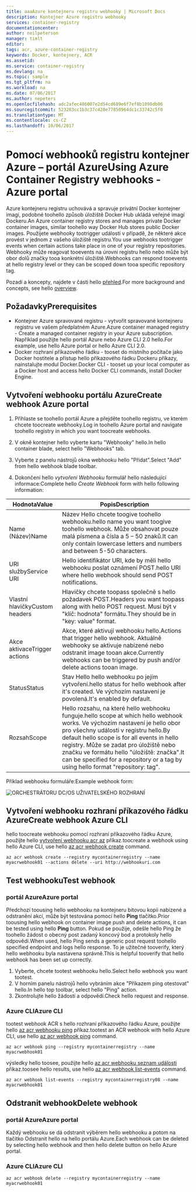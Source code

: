 ```yaml
---
title: aaaAzure kontejneru registru webhooky | Microsoft Docs
description: Kontejner Azure registru webhooky
services: container-registry
documentationcenter: 
author: neilpeterson
manager: timlt
editor: 
tags: acr, azure-container-registry
keywords: Docker, kontejnery, ACR
ms.assetid: 
ms.service: container-registry
ms.devlang: na
ms.topic: sample
ms.tgt_pltfrm: na
ms.workload: na
ms.date: 07/06/2017
ms.author: nepeters
ms.openlocfilehash: adc2afec486007e2d54cd689e6f7ef8b1098db06
ms.sourcegitcommit: 523283cc1b3c37c428e77850964dc1c33742c5f0
ms.translationtype: MT
ms.contentlocale: cs-CZ
ms.lasthandoff: 10/06/2017
---
```

# <a name="using-azure-container-registry-webhooks---azure-portal"></a><span data-ttu-id="275a5-104">Pomocí webhooků registru kontejner Azure – portál Azure</span><span class="sxs-lookup"><span data-stu-id="275a5-104">Using Azure Container Registry webhooks - Azure portal</span></span>

<span data-ttu-id="275a5-105">Azure kontejneru registru uchovává a spravuje privátní Docker kontejner imagí, podobné toohello způsob úložiště Docker Hub ukládá veřejné imagí Dockeru.</span><span class="sxs-lookup"><span data-stu-id="275a5-105">An Azure container registry stores and manages private Docker container images, similar toohello way Docker Hub stores public Docker images.</span></span> <span data-ttu-id="275a5-106">Použijete webhooky tootrigger událostí v případě, že některé akce provést v jednom z vašeho úložiště registru.</span><span class="sxs-lookup"><span data-stu-id="275a5-106">You use webhooks tootrigger events when certain actions take place in one of your registry repositories.</span></span> <span data-ttu-id="275a5-107">Webhooky může reagovat tooevents na úrovni registru hello nebo může být obor dolů značky tooa konkrétní úložiště.</span><span class="sxs-lookup"><span data-stu-id="275a5-107">Webhooks can respond tooevents at hello registry level or they can be scoped down tooa specific repository tag.</span></span> 

<span data-ttu-id="275a5-108">Pozadí a koncepty, najdete v části hello [přehled](./container-registry-intro.md).</span><span class="sxs-lookup"><span data-stu-id="275a5-108">For more background and concepts, see hello [overview](./container-registry-intro.md).</span></span>

## <a name="prerequisites"></a><span data-ttu-id="275a5-109">Požadavky</span><span class="sxs-lookup"><span data-stu-id="275a5-109">Prerequisites</span></span> 

- <span data-ttu-id="275a5-110">Kontejner Azure spravované registru - vytvořit spravované kontejneru registru ve vašem předplatném Azure.</span><span class="sxs-lookup"><span data-stu-id="275a5-110">Azure container managed registry - Create a managed container registry in your Azure subscription.</span></span> <span data-ttu-id="275a5-111">Například použijte hello portál Azure nebo Azure CLI 2.0 hello.</span><span class="sxs-lookup"><span data-stu-id="275a5-111">For example, use hello Azure portal or hello Azure CLI 2.0.</span></span> 
- <span data-ttu-id="275a5-112">Docker rozhraní příkazového řádku - tooset do místního počítače jako Docker hostitele a přístup hello příkazového řádku Dockeru příkazy, nainstalujte modul Docker.</span><span class="sxs-lookup"><span data-stu-id="275a5-112">Docker CLI - tooset up your local computer as a Docker host and access hello Docker CLI commands, install Docker Engine.</span></span> 

## <a name="create-webhook-azure-portal"></a><span data-ttu-id="275a5-113">Vytvoření webhooku portálu Azure</span><span class="sxs-lookup"><span data-stu-id="275a5-113">Create webhook Azure portal</span></span>

1. <span data-ttu-id="275a5-114">Přihlaste se toohello portál Azure a přejděte toohello registru, ve kterém chcete toocreate webhooky.</span><span class="sxs-lookup"><span data-stu-id="275a5-114">Log in toohello Azure portal and navigate toohello registry in which you want toocreate webhooks.</span></span> 

2. <span data-ttu-id="275a5-115">V okně kontejner hello vyberte kartu "Webhooky" hello.</span><span class="sxs-lookup"><span data-stu-id="275a5-115">In hello container blade, select hello "Webhooks" tab.</span></span> 

3. <span data-ttu-id="275a5-116">Vyberte z panelu nástrojů okna webhooku hello "Přidat".</span><span class="sxs-lookup"><span data-stu-id="275a5-116">Select "Add" from hello webhook blade toolbar.</span></span> 

4. <span data-ttu-id="275a5-117">Dokončení hello *vytvoření Webhooku* formulář hello následující informace:</span><span class="sxs-lookup"><span data-stu-id="275a5-117">Complete hello *Create Webhook* form with hello following information:</span></span>

| <span data-ttu-id="275a5-118">Hodnota</span><span class="sxs-lookup"><span data-stu-id="275a5-118">Value</span></span> | <span data-ttu-id="275a5-119">Popis</span><span class="sxs-lookup"><span data-stu-id="275a5-119">Description</span></span> |
|---|---|
| <span data-ttu-id="275a5-120">Name (Název)</span><span class="sxs-lookup"><span data-stu-id="275a5-120">Name</span></span> | <span data-ttu-id="275a5-121">Název Hello chcete toogive toohello webhooku.</span><span class="sxs-lookup"><span data-stu-id="275a5-121">hello name you want toogive toohello webhook.</span></span> <span data-ttu-id="275a5-122">Může obsahovat pouze malá písmena a čísla a 5 – 50 znaků.</span><span class="sxs-lookup"><span data-stu-id="275a5-122">It can only contain lowercase letters and numbers and between 5-50 characters.</span></span> |
| <span data-ttu-id="275a5-123">URI služby</span><span class="sxs-lookup"><span data-stu-id="275a5-123">Service URI</span></span> | <span data-ttu-id="275a5-124">Hello identifikátor URI, kde by měli hello webhooku poslat oznámení POST.</span><span class="sxs-lookup"><span data-stu-id="275a5-124">hello URI where hello webhook should send POST notifications.</span></span> |
| <span data-ttu-id="275a5-125">Vlastní hlavičky</span><span class="sxs-lookup"><span data-stu-id="275a5-125">Custom headers</span></span> | <span data-ttu-id="275a5-126">Hlavičky chcete toopass společně s hello požadavek POST.</span><span class="sxs-lookup"><span data-stu-id="275a5-126">Headers you want toopass along with hello POST request.</span></span> <span data-ttu-id="275a5-127">Musí být v "klíč: hodnota" formátu.</span><span class="sxs-lookup"><span data-stu-id="275a5-127">They should be in "key: value" format.</span></span> |
| <span data-ttu-id="275a5-128">Akce aktivace</span><span class="sxs-lookup"><span data-stu-id="275a5-128">Trigger actions</span></span> | <span data-ttu-id="275a5-129">Akce, které aktivují webhooku hello.</span><span class="sxs-lookup"><span data-stu-id="275a5-129">Actions that trigger hello webhook.</span></span> <span data-ttu-id="275a5-130">Aktuálně webhooky se aktivuje nabízené nebo odstranit image tooan akce.</span><span class="sxs-lookup"><span data-stu-id="275a5-130">Currently webhooks can be triggered by push and/or delete actions tooan image.</span></span> |
| <span data-ttu-id="275a5-131">Status</span><span class="sxs-lookup"><span data-stu-id="275a5-131">Status</span></span> | <span data-ttu-id="275a5-132">Stav Hello hello webhooku po jejím vytvoření.</span><span class="sxs-lookup"><span data-stu-id="275a5-132">hello status for hello webhook after it's created.</span></span> <span data-ttu-id="275a5-133">Ve výchozím nastavení je povolená.</span><span class="sxs-lookup"><span data-stu-id="275a5-133">It's enabled by default.</span></span> |
| <span data-ttu-id="275a5-134">Rozsah</span><span class="sxs-lookup"><span data-stu-id="275a5-134">Scope</span></span> | <span data-ttu-id="275a5-135">Hello rozsahu, na které hello webhooku funguje.</span><span class="sxs-lookup"><span data-stu-id="275a5-135">hello scope at which hello webhook works.</span></span> <span data-ttu-id="275a5-136">Ve výchozím nastavení je hello obor pro všechny události v registru hello.</span><span class="sxs-lookup"><span data-stu-id="275a5-136">By default hello scope is for all events in hello registry.</span></span> <span data-ttu-id="275a5-137">Může se zadat pro úložiště nebo značku ve formátu hello "úložiště: značka".</span><span class="sxs-lookup"><span data-stu-id="275a5-137">It can be specified for a repository or a tag by using hello format "repository: tag".</span></span> |

<span data-ttu-id="275a5-138">Příklad webhooku formuláře:</span><span class="sxs-lookup"><span data-stu-id="275a5-138">Example webhook form:</span></span>

![ORCHESTRÁTORU DC/OS UŽIVATELSKÉHO ROZHRANÍ](./media/container-registry-webhook/webhook.png)

## <a name="create-webhook-azure-cli"></a><span data-ttu-id="275a5-140">Vytvoření webhooku rozhraní příkazového řádku Azure</span><span class="sxs-lookup"><span data-stu-id="275a5-140">Create webhook Azure CLI</span></span>

<span data-ttu-id="275a5-141">hello toocreate webhooku pomocí rozhraní příkazového řádku Azure, použijte hello [vytvoření webhooku acr az](/cli/azure/acr/webhook#create) příkaz.</span><span class="sxs-lookup"><span data-stu-id="275a5-141">toocreate a webhook using hello Azure CLI, use hello [az acr webhook create](/cli/azure/acr/webhook#create) command.</span></span>

```azurecli-interactive
az acr webhook create --registry mycontainerregistry --name myacrwebhook01 --actions delete --uri http://webhookuri.com
```

## <a name="test-webhook"></a><span data-ttu-id="275a5-142">Test webhooku</span><span class="sxs-lookup"><span data-stu-id="275a5-142">Test webhook</span></span>

### <a name="azure-portal"></a><span data-ttu-id="275a5-143">portál Azure</span><span class="sxs-lookup"><span data-stu-id="275a5-143">Azure portal</span></span>

<span data-ttu-id="275a5-144">Předchozí toousing hello webhooku na kontejneru bitovou kopii nabízené a odstranění akcí, může být testována pomocí hello **Ping** tlačítko.</span><span class="sxs-lookup"><span data-stu-id="275a5-144">Prior toousing hello webhook on container image push and delete actions, it can be tested using hello **Ping** button.</span></span> <span data-ttu-id="275a5-145">Pokud se použije, odešle hello Ping že toohello žádost o obecný post zadaný koncový bod a protokoly hello odpovědi.</span><span class="sxs-lookup"><span data-stu-id="275a5-145">When used, hello Ping sends a generic post request toohello specified endpoint and logs hello response.</span></span> <span data-ttu-id="275a5-146">To je užitečné tooverify, který hello webhooku byla nastavena správně.</span><span class="sxs-lookup"><span data-stu-id="275a5-146">This is helpful tooverify that hello webhook has been set up correctly.</span></span>

1. <span data-ttu-id="275a5-147">Vyberte, chcete tootest webhooku hello.</span><span class="sxs-lookup"><span data-stu-id="275a5-147">Select hello webhook you want tootest.</span></span> 
2. <span data-ttu-id="275a5-148">V horním panelu nástrojů hello vybráním akce "Příkazem ping otestovat" hello.</span><span class="sxs-lookup"><span data-stu-id="275a5-148">In hello top toolbar, select hello "Ping" action.</span></span> 
3. <span data-ttu-id="275a5-149">Zkontrolujte hello žádostí a odpovědí.</span><span class="sxs-lookup"><span data-stu-id="275a5-149">Check hello request and response.</span></span>

### <a name="azure-cli"></a><span data-ttu-id="275a5-150">Azure CLI</span><span class="sxs-lookup"><span data-stu-id="275a5-150">Azure CLI</span></span>

<span data-ttu-id="275a5-151">tootest webhook ACR s hello rozhraní příkazového řádku Azure, použijte hello [az acr webhooku ping](/cli/azure/acr/webhook#ping) příkaz.</span><span class="sxs-lookup"><span data-stu-id="275a5-151">tootest an ACR webhook with hello Azure CLI, use hello [az acr webhook ping](/cli/azure/acr/webhook#ping) command.</span></span>

```azurecli-interactive
az acr webhook ping --registry mycontainerregistry --name myacrwebhook01
```

<span data-ttu-id="275a5-152">výsledky hello toosee, použijte hello [az acr webhooku seznam události](/cli/azure/acr/webhook#list-events) příkaz.</span><span class="sxs-lookup"><span data-stu-id="275a5-152">toosee hello results, use hello [az acr webhook list-events](/cli/azure/acr/webhook#list-events) command.</span></span> 

```azurecli-interactive
az acr webhook list-events --registry mycontainerregistry08 --name myacrwebhook01
```

## <a name="delete-webhook"></a><span data-ttu-id="275a5-153">Odstranit webhook</span><span class="sxs-lookup"><span data-stu-id="275a5-153">Delete webhook</span></span>

### <a name="azure-portal"></a><span data-ttu-id="275a5-154">portál Azure</span><span class="sxs-lookup"><span data-stu-id="275a5-154">Azure portal</span></span>

<span data-ttu-id="275a5-155">Každý webhooku se dá odstranit výběrem hello webhooku a potom na tlačítko Odstranit hello na hello portálu Azure.</span><span class="sxs-lookup"><span data-stu-id="275a5-155">Each webhook can be deleted by selecting hello webhook and then hello delete button on hello Azure portal.</span></span>

### <a name="azure-cli"></a><span data-ttu-id="275a5-156">Azure CLI</span><span class="sxs-lookup"><span data-stu-id="275a5-156">Azure CLI</span></span>

```azurecli-interactive
az acr webhook delete --registry mycontainerregistry --name myacrwebhook01
```